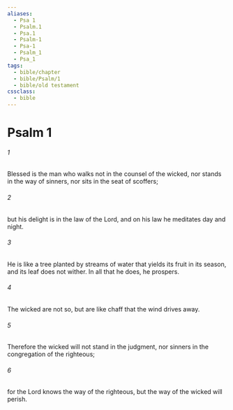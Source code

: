 ```yaml
---
aliases:
  - Psa 1
  - Psalm.1
  - Psa.1
  - Psalm-1
  - Psa-1
  - Psalm_1
  - Psa_1
tags:
  - bible/chapter
  - bible/Psalm/1
  - bible/old testament
cssclass:
  - bible
---
```


# Psalm 1

###### 1
Blessed is the man who walks not in the counsel of the wicked, nor stands in the way of sinners, nor sits in the seat of scoffers;
###### 2
but his delight is in the law of the Lord, and on his law he meditates day and night.
###### 3
He is like a tree planted by streams of water that yields its fruit in its season, and its leaf does not wither. In all that he does, he prospers.
###### 4
The wicked are not so, but are like chaff that the wind drives away.
###### 5
Therefore the wicked will not stand in the judgment, nor sinners in the congregation of the righteous;
###### 6
for the Lord knows the way of the righteous, but the way of the wicked will perish.


